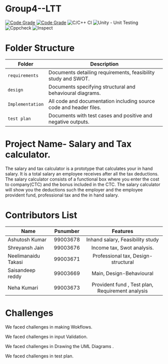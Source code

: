 # Group4--LTT
[![Code Grade](https://www.code-inspector.com/project/19015/score/svg)](https://frontend.code-inspector.com/public/project/19015/Group4--LTT/dashboard)
[![Code Grade](https://www.code-inspector.com/project/19015/status/svg)](https://frontend.code-inspector.com/public/project/19015/Group4--LTT/dashboard)
![C/C++ CI](https://github.com/shreyansh1406/Group4--LTT/workflows/C/C++%20CI/badge.svg)
![Unity - Unit Testing](https://github.com/shreyansh1406/Group4--LTT/workflows/Unity%20-%20Unit%20Testing/badge.svg)
![Cppcheck](https://github.com/shreyansh1406/Group4--LTT/workflows/Cppcheck/badge.svg)
![Inspect](https://github.com/shreyansh1406/Group4--LTT/workflows/Inspect/badge.svg)

# Folder Structure
Folder             | Description
-------------------| -----------------------------------------
`requirements`   | Documents detailing requirements, feasibility study and SWOT.
`design`         | Documents specifying structural and behavioural diagrams.
`Implementation` | All code and documentation including source code and header files.
`test plan`      | Documents with test cases and positive and negative outputs.

# Project Name- Salary and Tax calculator.

The salary and tax calculator is a prototype that calculates your in hand salary. It is a total salary an employee receives after all the tax deductions. The salary calculator consists of a functional box where you enter the cost to company(CTC) and the bonus included in the CTC. The salary calculator will show you the deductions such the employer and the employee provident fund, professional tax and the in hand salary.

# Contributors List

| Name  | Psnumber       | Features
| ------------- |:-------------:|:-------------:|
| Ashutosh Kumar    | 99003678 | Inhand salary, Feasibility study|
| Shreyansh Jain    | 99003676 |  Income tax, Swot analysis. |
| Neelimanaidu Takasi | 99003671 | Professional tax, Design-structural|
| Saisandeep reddy | 99003669 | Main, Design-Behavioural |
| Neha Kumari | 99003673  | Provident fund , Test plan, Requirement analysis|

# Challenges
We faced challenges in making Wokflows.

We faced challenges in input Validation.

We faced challenges in Drawing the UML Diagrams .

We faced challenges in test plan.
